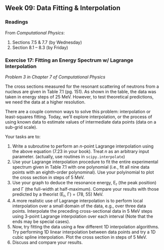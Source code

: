 ## Week 09: Data Fitting &amp; Interpolation

### Readings
From _Computational Physics_:
 1. Sections 7.5 &amp; 7.7 (by Wednesday)
 2. Section 8.1 &ndash; 8.3 (by Friday)

### Exercise 17: Fitting an Energy Spectrum w/ Lagrange Interpolation
_Problem 3 in Chapter 7 of Computational Physics_

The cross sections measured for the resonant scattering of neutrons from 
a nucleus are given in Table 7.1 (pg. 151). As shown in the table, the data 
was taken in energy steps of 25 MeV. However, to test theoretical predictions,
we need the data at a higher resolution. 

There are a couple common ways to solve this problem: interpolation or
least-squares fitting. Today, we'll explore interpolation, or the process
of using known data to estimate values of intermediate data points (data
on a sub-grid scale).

Your tasks are to:

 1. Write a subroutine to perform an _n_-point Lagrange interpolation using 
    the above equation (7.23 in your book). Treat _n_ as an arbitrary
    input parameter. (actually, use routines in `scipy.interpolate`) 
 2. Use your Lagrange interpolation procedure to fit the entire experimental
    spectrum given in Table 7.1 with one polynomial (i.e., fit all nine 
    data points with an eighth-order polynominal). Use your polyinomial 
    to plot the cross section in steps of 5 MeV.
 3. Use your graph to deduce the resonance energy, E<sub>r</sub> (the
    peak position) and &Gamma; (the full-width at half-maximum). Compare 
    your results with those predicted by a theorist 
    (E<sub>r</sub>, &Gamma;) = (78, 55) MeV.
 4. A more realistic use of Lagrange interpolation is to perform local
    interpolation over a small domain of the data, e.g., over three data
    points. Interpolate the preceding cross-sectional data in 5 MeV steps
    using 3-point Lagrange interpolation over each interval (Note that 
    the ends may be special cases).
 5. Now, try fitting the data using a few different 1D interpolation 
    algorithms. Try performing 1D linear interpolation between data points
    and try a 1D cubic spline interpolation. Plot the cross section in
    steps of 5 MeV.
 6. Discuss and compare your results.
    





    
